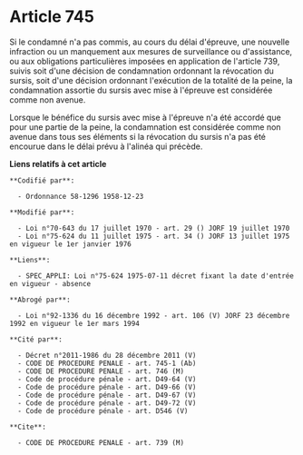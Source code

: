 # Article 745

Si le condamné n'a pas commis, au cours du délai d'épreuve, une nouvelle infraction ou un manquement aux mesures de
surveillance ou d'assistance, ou aux obligations particulières imposées en application de l'article 739, suivis soit d'une
décision de condamnation ordonnant la révocation du sursis, soit d'une décision ordonnant l'exécution de la totalité de la
peine, la condamnation assortie du sursis avec mise à l'épreuve est considérée comme non avenue.

Lorsque le bénéfice du sursis avec mise à l'épreuve n'a été accordé que pour une partie de la peine, la condamnation est
considérée comme non avenue dans tous ses éléments si la révocation du sursis n'a pas été encourue dans le délai prévu à
l'alinéa qui précède.

**Liens relatifs à cet article**

	**Codifié par**:

	  - Ordonnance 58-1296 1958-12-23

	**Modifié par**:

	  - Loi n°70-643 du 17 juillet 1970 - art. 29 () JORF 19 juillet 1970
	  - Loi n°75-624 du 11 juillet 1975 - art. 34 () JORF 13 juillet 1975 en vigueur le 1er janvier 1976

	**Liens**:

	  - SPEC_APPLI: Loi n°75-624 1975-07-11 décret fixant la date d'entrée en vigueur - absence

	**Abrogé par**:

	  - Loi n°92-1336 du 16 décembre 1992 - art. 106 (V) JORF 23 décembre 1992 en vigueur le 1er mars 1994

	**Cité par**:

	  - Décret n°2011-1986 du 28 décembre 2011 (V)
	  - CODE DE PROCEDURE PENALE - art. 745-1 (Ab)
	  - CODE DE PROCEDURE PENALE - art. 746 (M)
	  - Code de procédure pénale - art. D49-64 (V)
	  - Code de procédure pénale - art. D49-66 (V)
	  - Code de procédure pénale - art. D49-67 (V)
	  - Code de procédure pénale - art. D49-72 (V)
	  - Code de procédure pénale - art. D546 (V)

	**Cite**:

	  - CODE DE PROCEDURE PENALE - art. 739 (M)
